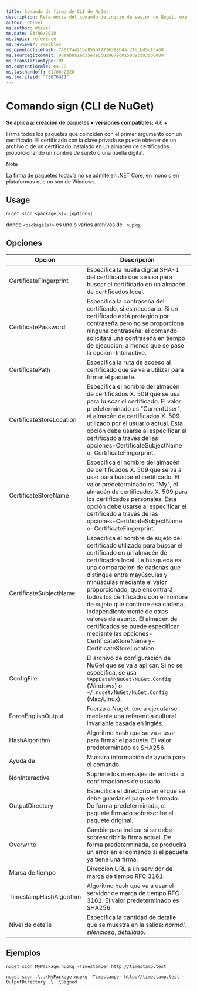 ```yaml
---
title: Comando de firma de CLI de NuGet
description: Referencia del comando de inicio de sesión de Nuget. exe
author: dtivel
ms.author: dtivel
ms.date: 03/06/2018
ms.topic: reference
ms.reviewer: rmpablos
ms.openlocfilehash: 746f7a421bd855b77716388b4af2fecbd5cf5a68
ms.sourcegitcommit: 96aab8a1ad35eca0c029679d0158d9cc93d66009
ms.translationtype: MT
ms.contentlocale: es-ES
ms.lasthandoff: 01/06/2020
ms.locfileid: "75676411"
---
```

# <a name="sign-command-nuget-cli"></a>Comando sign (CLI de NuGet)

**Se aplica a: creación de** paquetes &bullet; **versiones compatibles:** 4.6 +

Firma todos los paquetes que coinciden con el primer argumento con un certificado. El certificado con la clave privada se puede obtener de un archivo o de un certificado instalado en un almacén de certificados proporcionando un nombre de sujeto o una huella digital.

> [!Note]
> La firma de paquetes todavía no se admite en .NET Core, en mono o en plataformas que no son de Windows.

## <a name="usage"></a>Usage

```cli
nuget sign <package(s)> [options]
```

donde `<package(s)>` es uno o varios archivos de `.nupkg`.

## <a name="options"></a>Opciones

| Opción | Descripción |
| --- | --- |
| CertificateFingerprint | Especifica la huella digital SHA-1 del certificado que se usa para buscar el certificado en un almacén de certificados local. |
| CertificatePassword | Especifica la contraseña del certificado, si es necesario. Si un certificado está protegido por contraseña pero no se proporciona ninguna contraseña, el comando solicitará una contraseña en tiempo de ejecución, a menos que se pase la opción-Interactive. |
| CertificatePath | Especifica la ruta de acceso al certificado que se va a utilizar para firmar el paquete. |
| CertificateStoreLocation | Especifica el nombre del almacén de certificados X. 509 que se usa para buscar el certificado. El valor predeterminado es "CurrentUser", el almacén de certificados X. 509 utilizado por el usuario actual. Esta opción debe usarse al especificar el certificado a través de las opciones-CertificateSubjectName o-CertificateFingerprint. |
| CertificateStoreName | Especifica el nombre del almacén de certificados X. 509 que se va a usar para buscar el certificado. El valor predeterminado es "My", el almacén de certificados X. 509 para los certificados personales. Esta opción debe usarse al especificar el certificado a través de las opciones-CertificateSubjectName o-CertificateFingerprint. |
| CertificateSubjectName | Especifica el nombre de sujeto del certificado utilizado para buscar el certificado en un almacén de certificados local.  La búsqueda es una comparación de cadenas que distingue entre mayúsculas y minúsculas mediante el valor proporcionado, que encontrará todos los certificados con el nombre de sujeto que contiene esa cadena, independientemente de otros valores de asunto.  El almacén de certificados se puede especificar mediante las opciones-CertificateStoreName y-CertificateStoreLocation. |
| ConfigFile | El archivo de configuración de NuGet que se va a aplicar. Si no se especifica, se usa `%AppData%\NuGet\NuGet.Config` (Windows) o `~/.nuget/NuGet/NuGet.Config` (Mac/Linux).|
| ForceEnglishOutput | Fuerza a Nuget. exe a ejecutarse mediante una referencia cultural invariable basada en inglés. |
| HashAlgorithm | Algoritmo hash que se va a usar para firmar el paquete. El valor predeterminado es SHA256. |
| Ayuda de | Muestra información de ayuda para el comando. |
| NonInteractive | Suprime los mensajes de entrada o confirmaciones de usuario. |
| OutputDirectory | Especifica el directorio en el que se debe guardar el paquete firmado. De forma predeterminada, el paquete firmado sobrescribe el paquete original. |
| Overwrite | Cambie para indicar si se debe sobrescribir la firma actual. De forma predeterminada, se producirá un error en el comando si el paquete ya tiene una firma. |
| Marca de tiempo | Dirección URL a un servidor de marca de tiempo RFC 3161. |
| TimestampHashAlgorithm | Algoritmo hash que va a usar el servidor de marca de tiempo RFC 3161. El valor predeterminado es SHA256. |
| Nivel de detalle | Especifica la cantidad de detalle que se muestra en la salida: *normal*, *silenciosa*, *detallado*. |

## <a name="examples"></a>Ejemplos

```cli
nuget sign MyPackage.nupkg -Timestamper http://timestamp.test

nuget sign .\..\MyPackage.nupkg -Timestamper http://timestamp.test -OutputDirectory .\..\Signed
```
